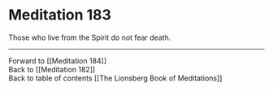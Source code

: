 # Meditation 183

Those who live from the Spirit do not fear death. 

___

Forward to [[Meditation 184]]  
Back to [[Meditation 182]]  
Back to table of contents [[The Lionsberg Book of Meditations]]  